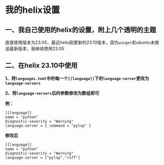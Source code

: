 # 我的helix设置
## 一、我自己使用的helix的设置，附上几个透明的主题
直接使用版本为23.05，最近helix刚更新的23.10版本，因为`winget`和ubuntu未推送最新版本，我继续使用23.05
## 二、在helix 23.10中使用
**1、将`languages.toml`中的每一个`[[language]]`下的`language-server`更改为`language-servers`**

**2、将`language-servers`后的参数修改为数组即可**

**例：**
```tmol
[[language]]
name = "python"
diagnostic-severity = "Warning"
language-server = { command = "pylsp" }
```
**修改后**
```tmol
[[language]]
name = "python"
diagnostic-severity = "Warning"
language-server = ["pylsp","ruff"]
```

